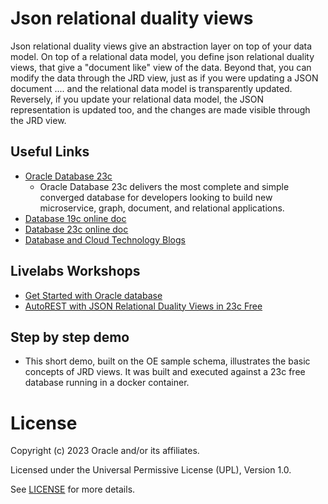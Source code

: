 # Json relational duality views

Json relational duality views give an abstraction layer on top of your data model.
On top of a relational data model, you define json relational duality views, that give a "document like" view of the data.
Beyond that, you can modify the data through the JRD view, just as if you were updating a JSON document .... and the relational data model is transparently updated.
Reversely, if you update your relational data model, the JSON representation is updated too, and the changes are made visible through the JRD view.

 
## Useful Links  
 
- [Oracle Database 23c](https://www.oracle.com/database/23c/index.html)
    -  Oracle Database 23c delivers the most complete and simple converged database for developers looking to build new microservice, graph, document, and relational applications.
- [Database 19c online doc](https://docs.oracle.com/en/database/oracle/oracle-database/19/index.html)
- [Database 23c online doc](https://docs.oracle.com/en/database/oracle/oracle-database/19/index.html)
- [Database and Cloud Technology Blogs](https://blogs.oracle.com/coretec/category/crt-english-content)
  

## Livelabs Workshops  
- [Get Started with Oracle database](https://apexapps.oracle.com/pls/apex/r/dbpm/livelabs/view-workshop?wid=613)
- [AutoREST with JSON Relational Duality Views in 23c Free](https://apexapps.oracle.com/pls/apex/r/dbpm/livelabs/view-workshop?wid=3634)

## Step by step demo

- This short demo, built on the OE sample schema, illustrates the basic concepts of JRD views. It was built and executed against a 23c free database running in a docker container.
 
 # License

Copyright (c) 2023 Oracle and/or its affiliates.

Licensed under the Universal Permissive License (UPL), Version 1.0.

See [LICENSE](https://github.com/oracle-devrel/technology-engineering/blob/folder-structure/LICENSE) for more details.
